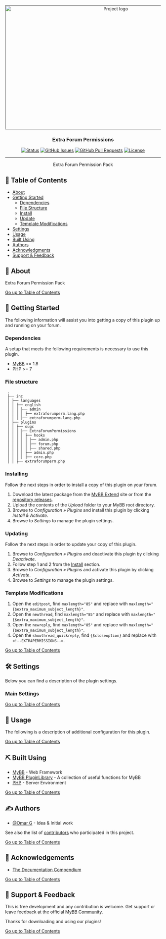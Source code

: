 <p align="center">
    <a href="" rel="noopener">
        <img width="700" height="400" src="https://github.com/user-attachments/assets/ce6b07c6-0d7d-46b1-9b6f-3662b689ddbc" alt="Project logo">
    </a>
</p>

<h3 align="center">Extra Forum Permissions</h3>

<div align="center">

[![Status](https://img.shields.io/badge/status-active-success.svg)]()
[![GitHub Issues](https://img.shields.io/github/issues/OUGC-Network/MyBB-Extra-Forum-Permissions.svg)](./issues)
[![GitHub Pull Requests](https://img.shields.io/github/issues-pr/OUGC-Network/MyBB-Extra-Forum-Permissions.svg)](./pulls)
[![License](https://img.shields.io/badge/license-GPL-blue)](/LICENSE)

</div>

---

<p align="center"> Extra Forum Permission Pack
    <br> 
</p>

## 📜 Table of Contents <a name = "table_of_contents"></a>

- [About](#about)
- [Getting Started](#getting_started)
    - [Dependencies](#dependencies)
    - [File Structure](#file_structure)
    - [Install](#install)
    - [Update](#update)
    - [Template Modifications](#template_modifications)
- [Settings](#settings)
- [Usage](#usage)
- [Built Using](#built_using)
- [Authors](#authors)
- [Acknowledgments](#acknowledgement)
- [Support & Feedback](#support)

## 🚀 About <a name = "about"></a>

Extra Forum Permission Pack

[Go up to Table of Contents](#table_of_contents)

## 📍 Getting Started <a name = "getting_started"></a>

The following information will assist you into getting a copy of this plugin up and running on your forum.

### Dependencies <a name = "dependencies"></a>

A setup that meets the following requirements is necessary to use this plugin.

- [MyBB](https://mybb.com/) >= 1.8
- PHP >= 7

### File structure <a name = "file_structure"></a>

  ```
   .
   ├── inc
   │ ├── languages
   │ │ ├── english
   │ │ │ ├── admin
   │ │ │ │ ├── extraforumperm.lang.php
   │ │ │ ├── extraforumperm.lang.php
   │ ├── plugins
   │ │ ├── ougc
   │ │ │ ├── ExtraForumPermissions
   │ │ │ │ ├── hooks
   │ │ │ │ │ ├── admin.php
   │ │ │ │ │ ├── forum.php
   │ │ │ │ │ ├── shared.php
   │ │ │ │ ├── admin.php
   │ │ │ │ ├── core.php
   │ │ ├── extraforumperm.php
   ```

### Installing <a name = "install"></a>

Follow the next steps in order to install a copy of this plugin on your forum.

1. Download the latest package from the [MyBB Extend](https://community.mybb.com/mods.php) site or
   from the [repository releases](https://github.com/OUGC-Network/MyBB-Extra-Forum-Permissions/releases/latest).
2. Upload the contents of the _Upload_ folder to your MyBB root directory.
3. Browse to _Configuration » Plugins_ and install this plugin by clicking _Install & Activate_.
4. Browse to _Settings_ to manage the plugin settings.

### Updating <a name = "update"></a>

Follow the next steps in order to update your copy of this plugin.

1. Browse to _Configuration » Plugins_ and deactivate this plugin by clicking _Deactivate_.
2. Follow step 1 and 2 from the [Install](#install) section.
3. Browse to _Configuration » Plugins_ and activate this plugin by clicking _Activate_.
4. Browse to _Settings_ to manage the plugin settings.

### Template Modifications <a name = "template_modifications"></a>

1. Open the `editpost`, find `maxlength="85"` and replace with `maxlength="{$extra_maximum_subject_length}"`.
2. Open the `newthread`, find `maxlength="85"` and replace with `maxlength="{$extra_maximum_subject_length}"`.
3. Open the `newreply`, find `maxlength="85"` and replace with `maxlength="{$extra_maximum_subject_length}"`.
4. Open the `showthread_quickreply`, find `{$closeoption}` and replace with `<!--EXTRAPERMISSIONS-->`.

[Go up to Table of Contents](#table_of_contents)

## 🛠 Settings <a name = "settings"></a>

Below you can find a description of the plugin settings.

### Main Settings

[Go up to Table of Contents](#table_of_contents)

## 📖 Usage <a name="usage"></a>

The following is a description of additional configuration for this plugin.

[Go up to Table of Contents](#table_of_contents)

## ⛏ Built Using <a name = "built_using"></a>

- [MyBB](https://mybb.com/) - Web Framework
- [MyBB PluginLibrary](https://github.com/frostschutz/MyBB-PluginLibrary) - A collection of useful functions for MyBB
- [PHP](https://www.php.net/) - Server Environment

[Go up to Table of Contents](#table_of_contents)

## ✍️ Authors <a name = "authors"></a>

- [@Omar G](https://github.com/Sama34) - Idea & Initial work

See also the list of [contributors](https://github.com/OUGC-Network/MyBB-Extra-Forum-Permissions/contributors) who
participated in
this
project.

[Go up to Table of Contents](#table_of_contents)

## 🎉 Acknowledgements <a name = "acknowledgement"></a>

- [The Documentation Compendium](https://github.com/kylelobo/The-Documentation-Compendium)

[Go up to Table of Contents](#table_of_contents)

## 🎈 Support & Feedback <a name="support"></a>

This is free development and any contribution is welcome. Get support or leave feedback at the
official [MyBB Community](https://community.mybb.com/thread-159249.html).

Thanks for downloading and using our plugins!

[Go up to Table of Contents](#table_of_contents)